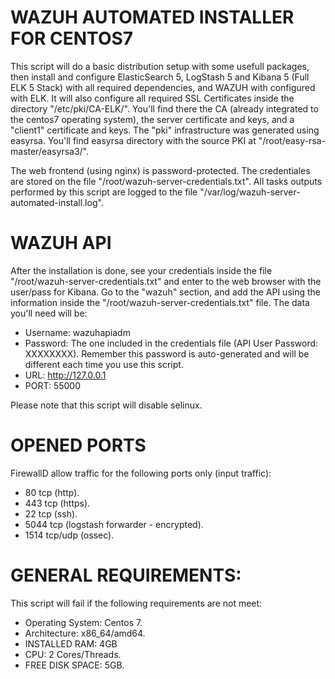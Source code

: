 # WAZUH AUTOMATED INSTALLER FOR CENTOS7

This script will do a basic distribution setup with some usefull packages, then install and configure ElasticSearch 5, LogStash 5 and Kibana 5 (Full ELK 5 Stack) with all required dependencies, and WAZUH with configured with ELK. It will also configure all required SSL Certificates inside the directory "/etc/pki/CA-ELK/". You'll find there the CA (already integrated to the centos7 operating system), the server certificate and keys, and a "client1" certificate and keys. The "pki" infrastructure was generated using easyrsa. You'll find easyrsa directory with the source PKI at "/root/easy-rsa-master/easyrsa3/".

The web frontend (using nginx) is password-protected. The credentiales are stored on the file "/root/wazuh-server-credentials.txt". All tasks outputs performed by this script are logged to the file "/var/log/wazuh-server-automated-install.log".

# WAZUH API

After the installation is done, see your credentials inside the file "/root/wazuh-server-credentials.txt" and enter to the web browser with the user/pass for Kibana. Go to the "wazuh" section, and add the API using the information inside the "/root/wazuh-server-credentials.txt" file. The data you'll need will be:

- Username: wazuhapiadm
- Password: The one included in the credentials file (API User Password: XXXXXXXX). Remember this password is auto-generated and will be different each time you use this script.
- URL: http://127.0.0.1
- PORT: 55000

Please note that this script will disable selinux.

# OPENED PORTS

FirewallD allow traffic for the following ports only (input traffic):

- 80 tcp (http).
- 443 tcp (https).
- 22 tcp (ssh).
- 5044 tcp (logstash forwarder - encrypted).
- 1514 tcp/udp (ossec).

# GENERAL REQUIREMENTS:

This script will fail if the following requirements are not meet:

- Operating System: Centos 7.
- Architecture: x86_64/amd64.
- INSTALLED RAM: 4GB
- CPU: 2 Cores/Threads.
- FREE DISK SPACE: 5GB.

